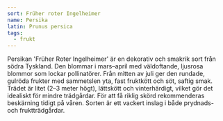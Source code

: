 ```yaml
---
sort: Früher roter Ingelheimer
name: Persika
latin: Prunus persica
tags:
  - frukt
---
```


Persikan 'Früher Roter Ingelheimer' är en dekorativ och smakrik sort från södra Tyskland. Den blommar i mars–april med väldoftande, ljusrosa blommor som lockar pollinatörer. Från mitten av juli ger den rundade, gulröda frukter med sammetslen yta, fast fruktkött och söt, saftig smak. Trädet är litet (2–3 meter högt), lättskött och vinterhärdigt, vilket gör det idealiskt för mindre trädgårdar. För att få riklig skörd rekommenderas beskärning tidigt på våren. Sorten är ett vackert inslag i både prydnads- och fruktträdgårdar.